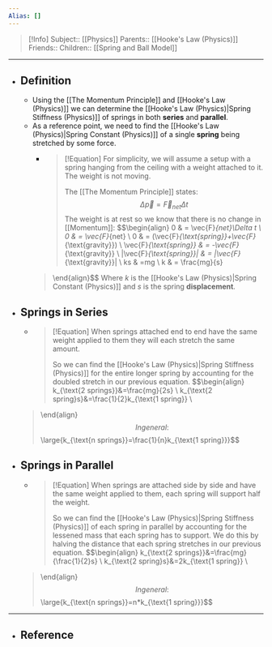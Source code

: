 ```yaml
---
Alias: []
---
```

> [!Info]
> Subject:: [[Physics]]
> Parents:: [[Hooke's Law (Physics)]]
> Friends:: 
> Children:: [[Spring and Ball Model]]
---
- ## Definition
	- Using the [[The Momentum Principle]] and [[Hooke's Law (Physics)]] we can determine the [[Hooke's Law (Physics)|Spring Stiffness (Physics)]] of springs in both **series** and **parallel**.
	- As a reference point, we need to find the [[Hooke's Law (Physics)|Spring Constant (Physics)]] of a single **spring** being stretched by some force.
		- > [!Equation]
		  > For simplicity, we will assume a setup with a spring hanging from the ceiling with a weight attached to it. The weight is not moving.
		  > 
		  > The [[The Momentum Principle]] states:
		  > $$\Delta \vec{p}=\vec{F}_{net}\Delta t$$
		  > The weight is at rest so we know that there is no change in [[Momentum]]:
		  > $$\begin{align}
		0 & = \vec{F}_{net}\Delta t \\
	 0 & = \vec{F}_{net} \\
	 0 & = (\vec{F}_{\text{spring}}+\vec{F}_{\text{gravity}}) \\
	 \vec{F}_{\text{spring}} & = -\vec{F}_{\text{gravity}} \\
	 |\vec{F}_{\text{spring}}| & = |\vec{F}_{\text{gravity}}| \\
	 ks & =mg \\
	 k & = \frac{mg}{s}
		> \end{align}$$
		> Where $k$ is the [[Hooke's Law (Physics)|Spring Constant (Physics)]] and $s$ is the spring **displacement**.
- ## Springs in Series
	- > [!Equation]
	  > When springs attached end to end have the same weight applied to them they will each stretch the same amount. 
	  > 
	  > So we can find the [[Hooke's Law (Physics)|Spring Stiffness (Physics)]] for the entire longer spring by accounting for the doubled stretch in our previous equation.
	  > $$\begin{align}
	k_{\text{2 springs}}&=\frac{mg}{2s} \\
	k_{\text{2 spring}s}&=\frac{1}{2}k_{\text{1 spring}} \\
	> \end{align}$$
	> In general:
	> $$\large{k_{\text{n springs}}=\frac{1}{n}k_{\text{1 spring}}}$$
- ## Springs in Parallel
	- > [!Equation]
	  > When springs are attached side by side and have the same weight applied to them, each spring will support half the weight.
	  > 
	  > So we can find the [[Hooke's Law (Physics)|Spring Stiffness (Physics)]] of each spring in parallel by accounting for the lessened mass that each spring has to support. We do this by halving the distance that each spring stretches in our previous equation.
	  > $$\begin{align}
	k_{\text{2 springs}}&=\frac{mg}{\frac{1}{2}s} \\
	k_{\text{2 spring}s}&=2k_{\text{1 spring}} \\
	> \end{align}$$
	> In general:
	> $$\large{k_{\text{n springs}}=n*k_{\text{1 spring}}}$$
---
- ## Reference